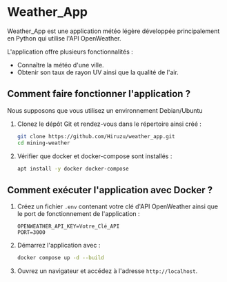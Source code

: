 # Weather_App

Weather_App est une application météo légère développée principalement en Python qui utilise l'API OpenWeather.


L'application offre plusieurs fonctionnalités :
- Connaître la météo d'une ville. 
- Obtenir son taux de rayon UV ainsi que la qualité de l'air. 

## Comment faire fonctionner l'application ? 
Nous supposons que vous utilisez un environnement Debian/Ubuntu 

1. Clonez le dépôt Git et rendez-vous dans le répertoire ainsi créé :

    ```sh
    git clone https://github.com/Hiruzu/weather_app.git
    cd mining-weather
    ```

2. Vérifier que docker et docker-compose sont installés  :

    ```sh
    apt install -y docker docker-compose
    ```

## Comment exécuter l'application avec Docker ?

1. Créez un fichier `.env` contenant votre clé d'API OpenWeather ainsi que le port de fonctionnement de l'application :

    ```env
    OPENWEATHER_API_KEY=Votre_Clé_API
    PORT=3000
    ```

2. Démarrez l'application avec :

    ```sh
    docker compose up -d --build
    ```

3. Ouvrez un navigateur et accédez à l'adresse `http://localhost`.
